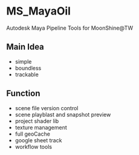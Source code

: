 # MS_MayaOil
Autodesk Maya Pipeline Tools for MoonShine@TW

## Main Idea
* simple
* boundless
* trackable

## Function
* scene file version control
* scene playblast and snapshot preview
* project shader lib
* texture management
* full geoCache
* google sheet track
* workflow tools
